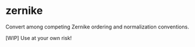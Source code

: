 # zernike
Convert among competing Zernike ordering and normalization conventions.

[WIP] Use at your own risk!
